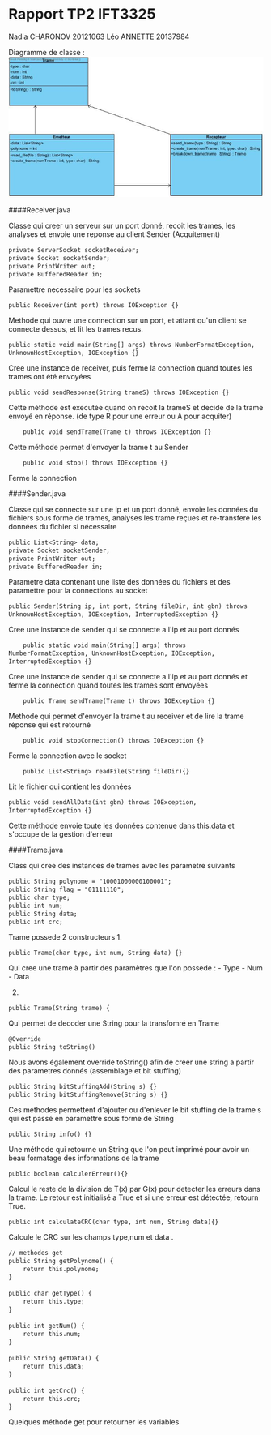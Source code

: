 # Rapport TP2 IFT3325

Nadia CHARONOV 20121063
Léo ANNETTE 20137984 



Diagramme de classe :
![](diagramme_classe/diagramme_classe.jpg)




####Receiver.java


Classe qui creer un serveur sur un port donné, recoit les trames, les analyses et envoie une reponse au client Sender (Acquitement)



    private ServerSocket socketReceiver;
    private Socket socketSender;
    private PrintWriter out;
    private BufferedReader in;

Paramettre necessaire pour les sockets

    public Receiver(int port) throws IOException {}

Methode qui ouvre une connection sur un port, et attant qu'un client se connecte dessus, et lit les trames recus.

    public static void main(String[] args) throws NumberFormatException, UnknownHostException, IOException {}

Cree une instance de receiver, puis ferme la connection quand toutes les trames ont été envoyées

    public void sendResponse(String trameS) throws IOException {}

Cette méthode est executée quand on recoit la trameS et decide de la trame envoyé en réponse. (de type R pour une erreur ou A pour acquiter)

        public void sendTrame(Trame t) throws IOException {}

Cette méthode permet d'envoyer la trame t au Sender

        public void stop() throws IOException {}

Ferme la connection


####Sender.java    

Classe qui se connecte sur une ip et un port donné, envoie les données du fichiers sous forme de trames, analyses les trame reçues et re-transfere les données du fichier si nécessaire


    
    public List<String> data;
    private Socket socketSender;
    private PrintWriter out;
    private BufferedReader in;

Parametre data contenant une liste des données du fichiers et des paramettre pour la connections au socket

	public Sender(String ip, int port, String fileDir, int gbn) throws UnknownHostException, IOException, InterruptedException {}

Cree une instance de sender qui se connecte a l'ip et au port donnés

        public static void main(String[] args) throws NumberFormatException, UnknownHostException, IOException, InterruptedException {}


Cree une instance de sender qui se connecte a l'ip et au port donnés et ferme la connection quand toutes les trames sont envoyées

        public Trame sendTrame(Trame t) throws IOException {}

Methode qui permet d'envoyer la trame t au receiver et de lire la trame réponse qui est retourné

        public void stopConnection() throws IOException {}

Ferme la connection avec le socket 

    	public List<String> readFile(String fileDir){}

Lit le fichier qui contient les données

	public void sendAllData(int gbn) throws IOException, InterruptedException {}

Cette méthode envoie toute les données contenue dans this.data et s'occupe de la gestion d'erreur



####Trame.java

Class qui cree des instances de trames avec  les parametre suivants

	public String polynome = "10001000000100001";
	public String flag = "01111110";
	public char type;
	public int num;
	public String data;
	public int crc;

Trame possede 2 constructeurs
1.

    public Trame(char type, int num, String data) {}

Qui cree une trame à partir des paramètres que l'on possede :
    - Type
    - Num
    - Data

2.
   
    public Trame(String trame) {

Qui permet de decoder une String pour la transfomré en Trame

    @Override
    public String toString()

Nous avons également override toString() afin de creer une string a partir des parametres donnés (assemblage et bit stuffing)


    public String bitStuffingAdd(String s) {}
    public String bitStuffingRemove(String s) {}

Ces méthodes permettent d'ajouter ou d'enlever le bit stuffing de la trame s qui est passé en paramettre sous forme de String

    public String info() {}

Une méthode qui retourne un String que l'on peut imprimé pour avoir un beau formatage des informations de la trame

    public boolean calculerErreur(){}

Calcul le reste  de  la division de  T(x)  par  G(x) pour detecter les erreurs dans la trame.
Le retour est initialisé a True et si une erreur est détectée, retourn True.


    public int calculateCRC(char type, int num, String data){}

Calcule le CRC sur les champs type,num et data .

    // methodes get
	public String getPolynome() {
		return this.polynome;
	}
	
	public char getType() {
		return this.type;
	}
	
	public int getNum() {
		return this.num;
	}
	
	public String getData() {
		return this.data;
	}
	
	public int getCrc() {
		return this.crc;
	}
	
Quelques méthode get pour retourner les variables 